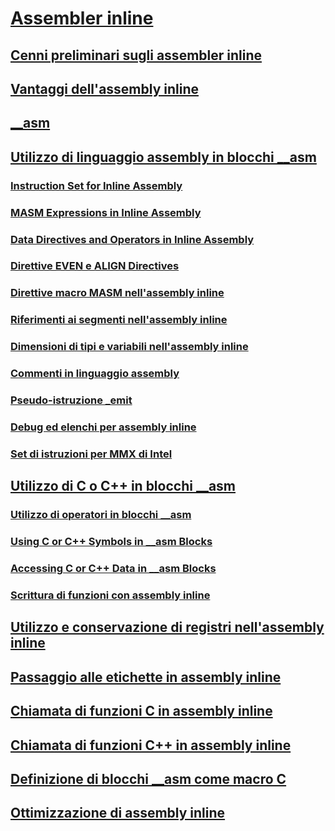 # [Assembler inline](inline-assembler.md)
## [Cenni preliminari sugli assembler inline](inline-assembler-overview.md)
## [Vantaggi dell'assembly inline](advantages-of-inline-assembly.md)
## [__asm](asm.md)
## [Utilizzo di linguaggio assembly in blocchi __asm](using-assembly-language-in-asm-blocks.md)
### [Instruction Set for Inline Assembly](TocOutOfQuery)
### [MASM Expressions in Inline Assembly](TocOutOfQuery)
### [Data Directives and Operators in Inline Assembly](TocOutOfQuery)
### [Direttive EVEN e ALIGN Directives](even-and-align-directives.md)
### [Direttive macro MASM nell'assembly inline](masm-macro-directives-in-inline-assembly.md)
### [Riferimenti ai segmenti nell'assembly inline](segment-references-in-inline-assembly.md)
### [Dimensioni di tipi e variabili nell'assembly inline](type-and-variable-sizes-in-inline-assembly.md)
### [Commenti in linguaggio assembly](assembly-language-comments.md)
### [Pseudo-istruzione _emit](emit-pseudoinstruction.md)
### [Debug ed elenchi per assembly inline](debugging-and-listings-for-inline-assembly.md)
### [Set di istruzioni per MMX di Intel](intel-s-mmx-instruction-set.md)
## [Utilizzo di C o C++ in blocchi __asm](using-c-or-cpp-in-asm-blocks.md)
### [Utilizzo di operatori in blocchi __asm](using-operators-in-asm-blocks.md)
### [Using C or C++ Symbols in __asm Blocks](TocOutOfQuery)
### [Accessing C or C++ Data in __asm Blocks](TocOutOfQuery)
### [Scrittura di funzioni con assembly inline](writing-functions-with-inline-assembly.md)
## [Utilizzo e conservazione di registri nell'assembly inline](using-and-preserving-registers-in-inline-assembly.md)
## [Passaggio alle etichette in assembly inline](jumping-to-labels-in-inline-assembly.md)
## [Chiamata di funzioni C in assembly inline](calling-c-functions-in-inline-assembly.md)
## [Chiamata di funzioni C++ in assembly inline](calling-cpp-functions-in-inline-assembly.md)
## [Definizione di blocchi __asm come macro C](defining-asm-blocks-as-c-macros.md)
## [Ottimizzazione di assembly inline](optimizing-inline-assembly.md)
